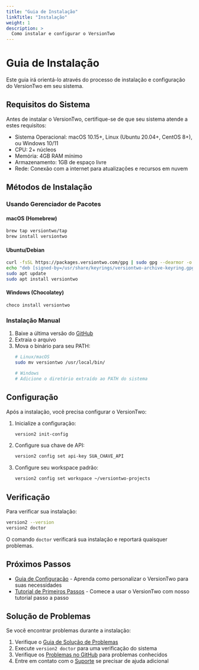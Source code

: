 ```yaml
---
title: "Guia de Instalação"
linkTitle: "Instalação"
weight: 1
description: >
  Como instalar e configurar o VersionTwo
---
```


# Guia de Instalação

Este guia irá orientá-lo através do processo de instalação e configuração do VersionTwo em seu sistema.

## Requisitos do Sistema

Antes de instalar o VersionTwo, certifique-se de que seu sistema atende a estes requisitos:

- Sistema Operacional: macOS 10.15+, Linux (Ubuntu 20.04+, CentOS 8+), ou Windows 10/11
- CPU: 2+ núcleos
- Memória: 4GB RAM mínimo
- Armazenamento: 1GB de espaço livre
- Rede: Conexão com a internet para atualizações e recursos em nuvem

## Métodos de Instalação

### Usando Gerenciador de Pacotes

#### macOS (Homebrew)
```bash
brew tap versiontwo/tap
brew install versiontwo
```

#### Ubuntu/Debian
```bash
curl -fsSL https://packages.versiontwo.com/gpg | sudo gpg --dearmor -o /usr/share/keyrings/versiontwo-archive-keyring.gpg
echo "deb [signed-by=/usr/share/keyrings/versiontwo-archive-keyring.gpg] https://packages.versiontwo.com/apt stable main" | sudo tee /etc/apt/sources.list.d/versiontwo.list
sudo apt update
sudo apt install versiontwo
```

#### Windows (Chocolatey)
```powershell
choco install versiontwo
```

### Instalação Manual

1. Baixe a última versão do [GitHub](https://github.com/versiontwo/cli/releases)
2. Extraia o arquivo
3. Mova o binário para seu PATH:
   ```bash
   # Linux/macOS
   sudo mv versiontwo /usr/local/bin/
   
   # Windows
   # Adicione o diretório extraído ao PATH do sistema
   ```

## Configuração

Após a instalação, você precisa configurar o VersionTwo:

1. Inicialize a configuração:
   ```bash
   version2 init-config
   ```

2. Configure sua chave de API:
   ```bash
   version2 config set api-key SUA_CHAVE_API
   ```

3. Configure seu workspace padrão:
   ```bash
   version2 config set workspace ~/versiontwo-projects
   ```

## Verificação

Para verificar sua instalação:

```bash
version2 --version
version2 doctor
```

O comando `doctor` verificará sua instalação e reportará quaisquer problemas.

## Próximos Passos

- [Guia de Configuração](/guides/configuration/) - Aprenda como personalizar o VersionTwo para suas necessidades
- [Tutorial de Primeiros Passos](/tutorials/getting-started/) - Comece a usar o VersionTwo com nosso tutorial passo a passo

## Solução de Problemas

Se você encontrar problemas durante a instalação:

1. Verifique o [Guia de Solução de Problemas](/tutorials/troubleshooting/)
2. Execute `version2 doctor` para uma verificação do sistema
3. Verifique os [Problemas no GitHub](https://github.com/versiontwo/cli/issues) para problemas conhecidos
4. Entre em contato com o [Suporte](/support/) se precisar de ajuda adicional 